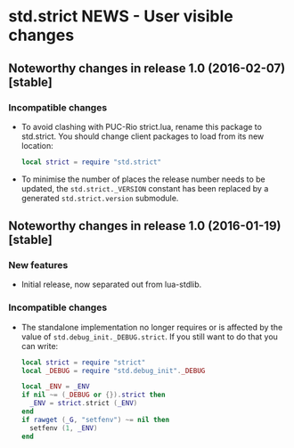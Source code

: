 # std.strict NEWS - User visible changes

## Noteworthy changes in release 1.0 (2016-02-07) [stable]

### Incompatible changes

  - To avoid clashing with PUC-Rio strict.lua, rename this package to
    std.strict.  You should change client packages to load from its
    new location:

    ```lua
    local strict = require "std.strict"
    ```

  - To minimise the number of places the release number needs to be
    updated, the `std.strict._VERSION` constant has been replaced by a
    generated `std.strict.version` submodule.


## Noteworthy changes in release 1.0 (2016-01-19) [stable]

### New features

  - Initial release, now separated out from lua-stdlib.

### Incompatible changes

  - The standalone implementation no longer requires or is affected by
    the value of `std.debug_init._DEBUG.strict`.  If you still want to
    do that you can write:

    ```lua
    local strict = require "strict"
    local _DEBUG = require "std.debug_init"._DEBUG

    local _ENV = _ENV
    if nil ~= (_DEBUG or {}).strict then
      _ENV = strict.strict (_ENV)
    end
    if rawget (_G, "setfenv") ~= nil then
      setfenv (1, _ENV)
    end
    ```
